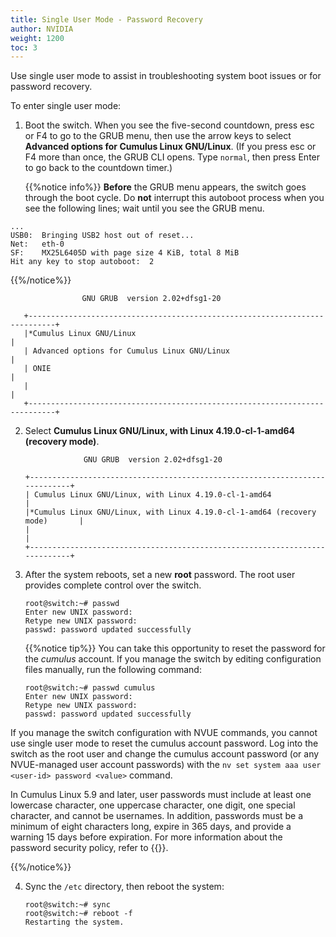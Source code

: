 ```yaml
---
title: Single User Mode - Password Recovery
author: NVIDIA
weight: 1200
toc: 3
---
```

Use single user mode to assist in troubleshooting system boot issues or for password recovery.

To enter single user mode:

1. Boot the switch. When you see the five-second countdown, press esc or F4 to go to the GRUB menu, then use the arrow keys to select **Advanced options for Cumulus Linux GNU/Linux**. (If you press esc or F4 more than once, the GRUB CLI opens. Type `normal`, then press Enter to go back to the countdown timer.)

   {{%notice info%}}
**Before** the GRUB menu appears, the switch goes through the boot cycle. Do **not** interrupt this autoboot process when you see the following lines; wait until you see the GRUB menu.

```
...
USB0:  Bringing USB2 host out of reset...
Net:   eth-0
SF:    MX25L6405D with page size 4 KiB, total 8 MiB
Hit any key to stop autoboot:  2
```
{{%/notice%}}

                    GNU GRUB  version 2.02+dfsg1-20

       +----------------------------------------------------------------------------+
       |*Cumulus Linux GNU/Linux                                                    |
       | Advanced options for Cumulus Linux GNU/Linux                               |
       | ONIE                                                                       |
       |                                                                            |
       +----------------------------------------------------------------------------+

2. Select **Cumulus Linux GNU/Linux, with Linux 4.19.0-cl-1-amd64 (recovery mode)**.

                    GNU GRUB  version 2.02+dfsg1-20

       +----------------------------------------------------------------------------+
       | Cumulus Linux GNU/Linux, with Linux 4.19.0-cl-1-amd64                       |
       |*Cumulus Linux GNU/Linux, with Linux 4.19.0-cl-1-amd64 (recovery mode)       |
       |                                                                            |
       +----------------------------------------------------------------------------+  

3. After the system reboots, set a new **root** password. The root user provides complete control over the switch.

       root@switch:~# passwd
       Enter new UNIX password:
       Retype new UNIX password:
       passwd: password updated successfully

   {{%notice tip%}}
You can take this opportunity to reset the password for the *cumulus* account. If you manage the switch by editing configuration files manually, run the following command:

       root@switch:~# passwd cumulus
       Enter new UNIX password:
       Retype new UNIX password:
       passwd: password updated successfully

If you manage the switch configuration with NVUE commands, you cannot use single user mode to reset the cumulus account password. Log into the switch as the root user and change the cumulus account password (or any NVUE-managed user account passwords) with the `nv set system aaa user <user-id> password <value>` command.

In Cumulus Linux 5.9 and later, user passwords must include at least one lowercase character, one uppercase character, one digit, one special character, and cannot be usernames. In addition, passwords must be a minimum of eight characters long, expire in 365 days, and provide a warning 15 days before expiration. For more information about the password security policy, refer to {{<link url="User-Accounts/#password-security" text="Password Security">}}.

{{%/notice%}}

4. Sync the `/etc` directory, then reboot the system:

       root@switch:~# sync
       root@switch:~# reboot -f
       Restarting the system.
